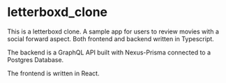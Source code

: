 # letterboxd_clone

This is a letterboxd clone. A sample app for users to review movies with a social forward aspect. Both frontend and backend written in Typescript.

The backend is a GraphQL API built with Nexus-Prisma connected to a Postgres Database.

The frontend is written in React.
